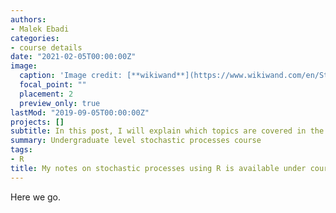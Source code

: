 ```yaml
---
authors:
- Malek Ebadi
categories: 
- course details
date: "2021-02-05T00:00:00Z"
image:
  caption: 'Image credit: [**wikiwand**](https://www.wikiwand.com/en/Stochastic_matrix/)'
  focal_point: ""
  placement: 2
  preview_only: true
lastMod: "2019-09-05T00:00:00Z"
projects: []
subtitle: In this post, I will explain which topics are covered in the course.
summary: Undergraduate level stochastic processes course
tags: 
- R
title: My notes on stochastic processes using R is available under course menue.
---
```


Here we go. 
